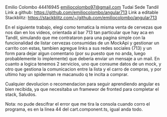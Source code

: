 Emilio Colombo
44416945
emiliocolombo97@gmail.com
Tudai Sede Tandil
Link a github: https://github.com/emiliocolombo/angular713
Link a editable Stackblitz: https://stackblitz.com/~/github.com/emiliocolombo/angular713

En el siguiente trabajo, elegi como tematica la misma venta de cervezas que nos dan en los videos, orientada al bar 713 tan particular que hay aca en Tandil, simulando que me contrataron para una pagina simple con la funcionalidad de listar cervezas consumidas de un MockApi y gestionar un carrito con estas, tambien agregue links a sus redes sociales (713) y un form para dejar algun comentario (por su puesto que no anda, luego probablemente lo implemente) que deberia enviar un mensaje a un mail.
En cuanto a logica tenemos 2 servicios, uno que consume datos de un mock, y otro que gestiona la comunicacion entre la lista y el carro de compras,
y por ultimo hay un spiderman re macanudo q te incita a comprar.

Cualquier devolucion o recomendacion para seguir aprendiendo angular es bien recibida, ya que necesitaba un framewor de fronted para completar el stack, Saludos.

Nota: no pude descifrar el error que me tira la consola cuando corro el programa, es en la linea 44 del cart.component.ts, igual anda todo.